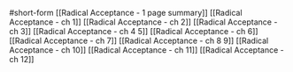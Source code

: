 #short-form 
[[Radical Acceptance - 1 page summary]]
[[Radical Acceptance - ch 1]]
[[Radical Acceptance - ch 2]]
[[Radical Acceptance - ch 3]]
[[Radical Acceptance - ch 4 5]]
[[Radical Acceptance - ch 6]]
[[Radical Acceptance - ch 7]]
[[Radical Acceptance - ch 8 9]]
[[Radical Acceptance - ch 10]]
[[Radical Acceptance - ch 11]]
[[Radical Acceptance - ch 12]]

